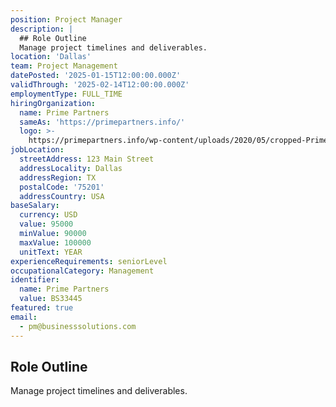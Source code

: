 ```yaml
---
position: Project Manager
description: |
  ## Role Outline
  Manage project timelines and deliverables.
location: 'Dallas'
team: Project Management
datePosted: '2025-01-15T12:00:00.000Z'
validThrough: '2025-02-14T12:00:00.000Z'
employmentType: FULL_TIME
hiringOrganization:
  name: Prime Partners
  sameAs: 'https://primepartners.info/'
  logo: >-
    https://primepartners.info/wp-content/uploads/2020/05/cropped-Prime-Partners-Logo-NO-BG-1-1.png
jobLocation:
  streetAddress: 123 Main Street
  addressLocality: Dallas
  addressRegion: TX
  postalCode: '75201'
  addressCountry: USA
baseSalary:
  currency: USD
  value: 95000
  minValue: 90000
  maxValue: 100000
  unitText: YEAR
experienceRequirements: seniorLevel
occupationalCategory: Management
identifier:
  name: Prime Partners
  value: BS33445
featured: true
email:
  - pm@businesssolutions.com
---
```


## Role Outline
Manage project timelines and deliverables.
